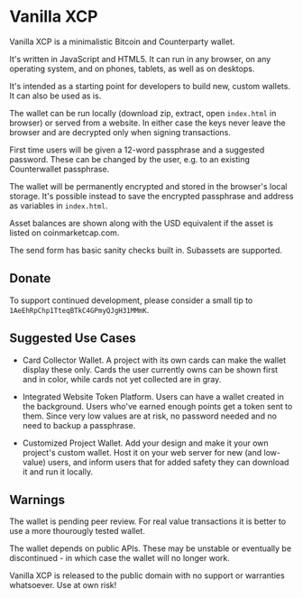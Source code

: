 # Vanilla XCP

Vanilla XCP is a minimalistic Bitcoin and Counterparty wallet.

It's written in JavaScript and HTML5. It can run in any browser, on any operating system, and on phones, tablets, as well as on desktops.

It's intended as a starting point for developers to build new, custom wallets. It can also be used as is.

The wallet can be run locally (download zip, extract, open `index.html` in browser) or served from a website. In either case the keys never leave the browser and are decrypted only when signing transactions.

First time users will be given a 12-word passphrase and a suggested password. These can be changed by the user, e.g. to an existing Counterwallet passphrase.

The wallet will be permanently encrypted and stored in the browser's local storage. It's possible instead to save the encrypted passphrase and address as variables in `index.html`.

Asset balances are shown along with the USD equivalent if the asset is listed on coinmarketcap.com. 

The send form has basic sanity checks built in. Subassets are supported.

## Donate

To support continued development, please consider a small tip to `1AeEhRpChp1TteqBTkC4GPmyQJgH31MMmK`.

## Suggested Use Cases

* Card Collector Wallet. A project with its own cards can make the wallet display these only. Cards the user currently owns can be shown first and in color, while cards not yet collected are in gray.

* Integrated Website Token Platform. Users can have a wallet created in the background. Users who've earned enough points get a token sent to them. Since very low values are at risk, no password needed and no need to backup a passphrase.

* Customized Project Wallet. Add your design and make it your own project's custom wallet. Host it on your web server for new (and low-value) users, and inform users that for added safety they can download it and run it locally.

## Warnings

The wallet is pending peer review. For real value transactions it is better to use a more thourougly tested wallet.

The wallet depends on public APIs. These may be unstable or eventually be discontinued - in which case the wallet will no longer work.

Vanilla XCP is released to the public domain with no support or warranties whatsoever. Use at own risk!
